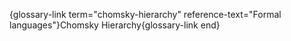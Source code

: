 {glossary-link term="chomsky-hierarchy" reference-text="Formal languages"}Chomsky Hierarchy{glossary-link end}
